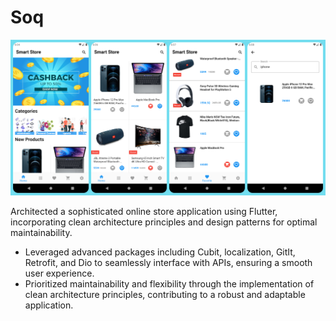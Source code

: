 # Soq

<img src="https://github.com/AbanoubEzzat1/soq_app/blob/main/ShopApp.jpg">

Architected a sophisticated online store application using Flutter, incorporating clean architecture principles and design patterns for optimal maintainability.
-	Leveraged advanced packages including Cubit, localization, GitIt, Retrofit, and Dio to seamlessly interface with APIs, ensuring a smooth user experience.
-	Prioritized maintainability and flexibility through the implementation of clean architecture principles, contributing to a robust and adaptable application.
